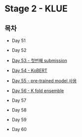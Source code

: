 # Stage 2 - KLUE

## 목차

* Day 51

* Day 52

* [Day 53 - 첫번째 submission](./Day53.md)

* [Day 54 - KoBERT](./Day54.md)

* [Day 55 - pre-trained model 사용](./Day55.md)

* [Day 56 - K fold ensemble](./Day56.md)

* Day 57

* Day 58

* Day 59

* Day 60